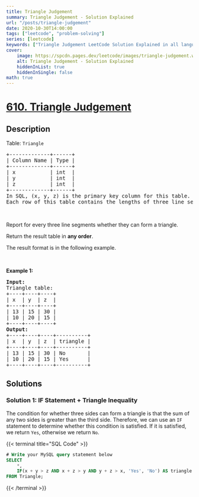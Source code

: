 ```yaml
---
title: Triangle Judgement
summary: Triangle Judgement - Solution Explained
url: "/posts/triangle-judgement"
date: 2020-10-30T14:00:00
tags: ["leetcode", "problem-solving"]
series: [leetcode]
keywords: ["Triangle Judgement LeetCode Solution Explained in all languages", "610", "leetcode question 610", "Triangle Judgement", "LeetCode", "leetcode solution in Python3 C++ Java Go PHP Ruby Swift TypeScript Rust C# JavaScript C", "GeeksforGeeks", "InterviewBit", "Coding Ninjas", "HackerRank", "HackerEarth", "CodeChef", "TopCoder", "AlgoExpert", "freeCodeCamp", "Codeforces", "GitHub", "AtCoder", "Samir Paul"]
cover:
    image: https://spcdn.pages.dev/leetcode/images/triangle-judgement.webp
    alt: Triangle Judgement - Solution Explained
    hiddenInList: true
    hiddenInSingle: false
math: true
---
```



# [610. Triangle Judgement](https://leetcode.com/problems/triangle-judgement)


## Description

<p>Table: <code>Triangle</code></p>

<pre>
+-------------+------+
| Column Name | Type |
+-------------+------+
| x           | int  |
| y           | int  |
| z           | int  |
+-------------+------+
In SQL, (x, y, z) is the primary key column for this table.
Each row of this table contains the lengths of three line segments.
</pre>

<p>&nbsp;</p>

<p>Report for every three line segments whether they can form a triangle.</p>

<p>Return the result table in <strong>any order</strong>.</p>

<p>The&nbsp;result format is in the following example.</p>

<p>&nbsp;</p>
<p><strong class="example">Example 1:</strong></p>

<pre>
<strong>Input:</strong> 
Triangle table:
+----+----+----+
| x  | y  | z  |
+----+----+----+
| 13 | 15 | 30 |
| 10 | 20 | 15 |
+----+----+----+
<strong>Output:</strong> 
+----+----+----+----------+
| x  | y  | z  | triangle |
+----+----+----+----------+
| 13 | 15 | 30 | No       |
| 10 | 20 | 15 | Yes      |
+----+----+----+----------+
</pre>

## Solutions

### Solution 1: IF Statement + Triangle Inequality

The condition for whether three sides can form a triangle is that the sum of any two sides is greater than the third side. Therefore, we can use an `IF` statement to determine whether this condition is satisfied. If it is satisfied, we return `Yes`, otherwise we return `No`.

<!-- tabs:start -->

{{< terminal title="SQL Code" >}}
```sql
# Write your MySQL query statement below
SELECT
    *,
    IF(x + y > z AND x + z > y AND y + z > x, 'Yes', 'No') AS triangle
FROM Triangle;
```
{{< /terminal >}}

<!-- tabs:end -->

<!-- end -->
